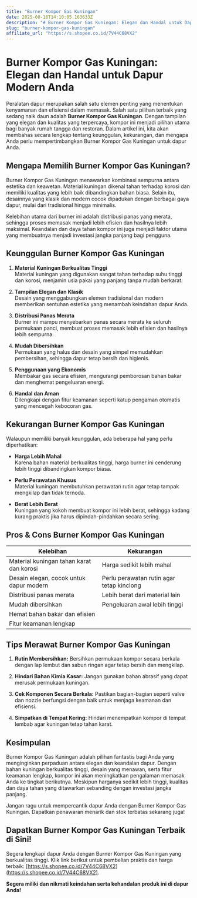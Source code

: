 ```yaml
---
title: "Burner Kompor Gas Kuningan"
date: 2025-08-16T14:10:05.163633Z
description: "# Burner Kompor Gas Kuningan: Elegan dan Handal untuk Dapur Modern Anda..."
slug: "burner-kompor-gas-kuningan"
affiliate_url: "https://s.shopee.co.id/7V44C68VX2"
---
```

# Burner Kompor Gas Kuningan: Elegan dan Handal untuk Dapur Modern Anda

Peralatan dapur merupakan salah satu elemen penting yang menentukan kenyamanan dan efisiensi dalam memasak. Salah satu pilihan terbaik yang sedang naik daun adalah **Burner Kompor Gas Kuningan**. Dengan tampilan yang elegan dan kualitas yang terpercaya, kompor ini menjadi pilihan utama bagi banyak rumah tangga dan restoran. Dalam artikel ini, kita akan membahas secara lengkap tentang keunggulan, kekurangan, dan mengapa Anda perlu mempertimbangkan Burner Kompor Gas Kuningan untuk dapur Anda.

## Mengapa Memilih Burner Kompor Gas Kuningan?

Burner Kompor Gas Kuningan menawarkan kombinasi sempurna antara estetika dan keawetan. Material kuningan dikenal tahan terhadap korosi dan memiliki kualitas yang lebih baik dibandingkan bahan biasa. Selain itu, desainnya yang klasik dan modern cocok dipadukan dengan berbagai gaya dapur, mulai dari tradisional hingga minimalis.

Kelebihan utama dari burner ini adalah distribusi panas yang merata, sehingga proses memasak menjadi lebih efisien dan hasilnya lebih maksimal. Keandalan dan daya tahan kompor ini juga menjadi faktor utama yang membuatnya menjadi investasi jangka panjang bagi pengguna.

## Keunggulan Burner Kompor Gas Kuningan

1. **Material Kuningan Berkualitas Tinggi**  
   Material kuningan yang digunakan sangat tahan terhadap suhu tinggi dan korosi, menjamin usia pakai yang panjang tanpa mudah berkarat.

2. **Tampilan Elegan dan Klasik**  
   Desain yang menggabungkan elemen tradisional dan modern memberikan sentuhan estetika yang menambah keindahan dapur Anda.

3. **Distribusi Panas Merata**  
   Burner ini mampu menyebarkan panas secara merata ke seluruh permukaan panci, membuat proses memasak lebih efisien dan hasilnya lebih sempurna.

4. **Mudah Dibersihkan**  
   Permukaan yang halus dan desain yang simpel memudahkan pembersihan, sehingga dapur tetap bersih dan higienis.

5. **Penggunaan yang Ekonomis**  
   Membakar gas secara efisien, mengurangi pemborosan bahan bakar dan menghemat pengeluaran energi.

6. **Handal dan Aman**  
   Dilengkapi dengan fitur keamanan seperti katup pengaman otomatis yang mencegah kebocoran gas.

## Kekurangan Burner Kompor Gas Kuningan

Walaupun memiliki banyak keunggulan, ada beberapa hal yang perlu diperhatikan:

- **Harga Lebih Mahal**  
  Karena bahan material berkualitas tinggi, harga burner ini cenderung lebih tinggi dibandingkan kompor biasa.

- **Perlu Perawatan Khusus**  
  Material kuningan membutuhkan perawatan rutin agar tetap tampak mengkilap dan tidak ternoda.

- **Berat Lebih Berat**  
  Kuningan yang kokoh membuat kompor ini lebih berat, sehingga kadang kurang praktis jika harus dipindah-pindahkan secara sering.

## Pros & Cons Burner Kompor Gas Kuningan

| **Kelebihan**                               | **Kekurangan**                                 |
|----------------------------------------------|------------------------------------------------|
| Material kuningan tahan karat dan korosi  | Harga sedikit lebih mahal                     |
| Desain elegan, cocok untuk dapur modern    | Perlu perawatan rutin agar tetap kinclong   |
| Distribusi panas merata                     | Lebih berat dari material lain               |
| Mudah dibersihkan                          | Pengeluaran awal lebih tinggi               |
| Hemat bahan bakar dan efisien               |                                                 |
| Fitur keamanan lengkap                     |                                                 |

## Tips Merawat Burner Kompor Gas Kuningan

1. **Rutin Membersihkan:** Bersihkan permukaan kompor secara berkala dengan lap lembut dan sabun ringan agar tetap bersih dan mengkilap.

2. **Hindari Bahan Kimia Kasar:** Jangan gunakan bahan abrasif yang dapat merusak permukaan kuningan.

3. **Cek Komponen Secara Berkala:** Pastikan bagian-bagian seperti valve dan nozzle berfungsi dengan baik untuk menjaga keamanan dan efisiensi.

4. **Simpatkan di Tempat Kering:** Hindari menempatkan kompor di tempat lembab agar kuningan tetap tahan karat.

## Kesimpulan

Burner Kompor Gas Kuningan adalah pilihan fantastis bagi Anda yang menginginkan perpaduan antara elegan dan keandalan dapur. Dengan bahan kuningan berkualitas tinggi, desain yang menawan, serta fitur keamanan lengkap, kompor ini akan meningkatkan pengalaman memasak Anda ke tingkat berikutnya. Meskipun harganya sedikit lebih tinggi, kualitas dan daya tahan yang ditawarkan sebanding dengan investasi jangka panjang.

Jangan ragu untuk mempercantik dapur Anda dengan Burner Kompor Gas Kuningan. Dapatkan penawaran menarik dan stok terbatas sekarang juga!

## Dapatkan Burner Kompor Gas Kuningan Terbaik di Sini!

Segera lengkapi dapur Anda dengan Burner Kompor Gas Kuningan yang berkualitas tinggi. Klik link berikut untuk pembelian praktis dan harga terbaik: [https://s.shopee.co.id/7V44C68VX2](https://s.shopee.co.id/7V44C68VX2).

**Segera miliki dan nikmati keindahan serta kehandalan produk ini di dapur Anda!**